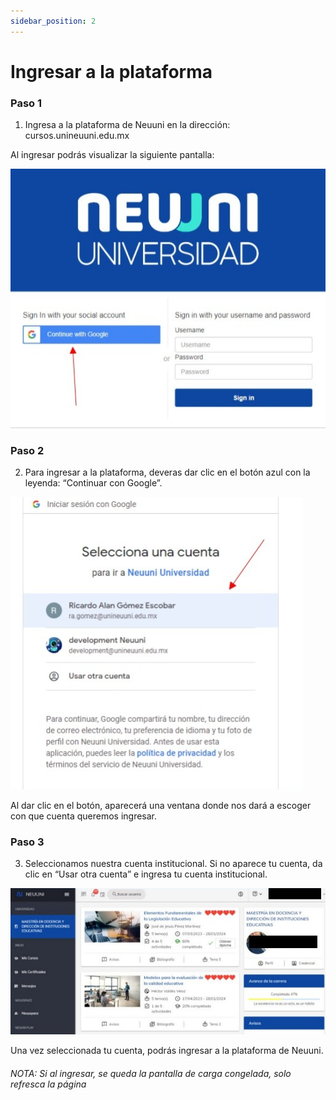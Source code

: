 ```yaml
---
sidebar_position: 2
---
```


# Ingresar a la plataforma

### Paso 1
1. Ingresa a la plataforma de Neuuni en la dirección: cursos.unineuuni.edu.mx 

Al ingresar podrás visualizar la siguiente pantalla:

![navegador](./img/plataforma1.jpg)

### Paso 2
2. Para ingresar a la plataforma, deveras dar clic en el botón azul con la leyenda: “Continuar con 
Google”.

![navegador](./img/plataforma2.jpg)

Al dar clic en el botón, aparecerá una ventana donde nos dará a escoger con que cuenta queremos 
ingresar.

### Paso 3
3. Seleccionamos nuestra cuenta institucional. Si no aparece tu cuenta, da clic en “Usar otra cuenta” e 
ingresa tu cuenta institucional.

![navegador](./img/plataforma3.jpg)

Una vez seleccionada tu cuenta, podrás ingresar a la plataforma de Neuuni.

###### NOTA: Si al ingresar, se queda la pantalla de carga congelada, solo refresca la página